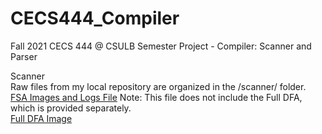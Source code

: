# CECS444_Compiler
Fall 2021 CECS 444 @ CSULB Semester Project - Compiler: Scanner and Parser

Scanner\
Raw files from my local repository are organized in the /scanner/ folder.\
[FSA Images and Logs File](FSAs_Logs.pdf) Note: This file does not include the Full DFA, which is provided separately.\
[Full DFA Image](Scanner_FullDFA.png)
